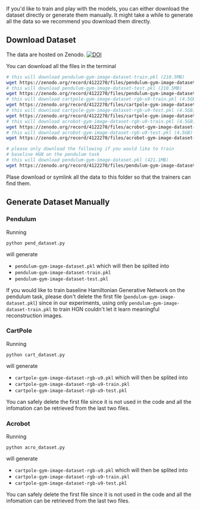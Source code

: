 If you'd like to train and play with the models, you can either download the dataset directly or generate them manually. It might take a while to generate all the data so we recommend you download them directly. 

## Download Dataset
The data are hosted on Zenodo. [![DOI](https://zenodo.org/badge/DOI/10.5281/zenodo.4122270.svg)](https://doi.org/10.5281/zenodo.4122270)

You can download all the files in the terminal
```bash
# this will download pendulum-gym-image-dataset-train.pkl (210.5MB)
wget https://zenodo.org/record/4122270/files/pendulum-gym-image-dataset-train.pkl
# this will download pendulum-gym-image-dataset-test.pkl (210.5MB)
wget https://zenodo.org/record/4122270/files/pendulum-gym-image-dataset-test.pkl
# this will download cartpole-gym-image-dataset-rgb-u9-train.pkl (4.5GB)
wget https://zenodo.org/record/4122270/files/cartpole-gym-image-dataset-rgb-u9-train.pkl
# this will download cartpole-gym-image-dataset-rgb-u9-test.pkl (4.5GB)
wget https://zenodo.org/record/4122270/files/cartpole-gym-image-dataset-rgb-u9-test.pkl
# this will download acrobot-gym-image-dataset-rgb-u9-train.pkl (4.5GB)
wget https://zenodo.org/record/4122270/files/acrobot-gym-image-dataset-rgb-u9-train.pkl
# this will download acrobot-gym-image-dataset-rgb-u9-test.pkl (4.5GB)
wget https://zenodo.org/record/4122270/files/acrobot-gym-image-dataset-rgb-u9-test.pkl

# please only download the following if you would like to train
# baseline HGN on the pendulum task
# this will download pendulum-gym-image-dataset.pkl (421.1MB)
wget https://zenodo.org/record/4122270/files/pendulum-gym-image-dataset.pkl
```

Plase download or symlink all the data to this folder so that the trainers can find them. 

## Generate Dataset Manually
### Pendulum
Running
```
python pend_dataset.py
```
will generate
- `pendulum-gym-image-dataset.pkl`
which will then be splited into 
- `pendulum-gym-image-dataset-train.pkl`
- `pendulum-gym-image-dataset-test.pkl`

If you would like to train baseline Hamiltonian Generative Network on the pendulum task, please don't delete the first file (`pendulum-gym-image-dataset.pkl`) since in our experiments, using only `pendulum-gym-image-dataset-train.pkl` to train HGN couldn't let it learn meaningful reconstruction images.

### CartPole
Running
```
python cart_dataset.py
```
will generate
- `cartpole-gym-image-dataset-rgb-u9.pkl`
which will then be splited into 
- `cartpole-gym-image-dataset-rgb-u9-train.pkl`
- `cartpole-gym-image-dataset-rgb-u9-test.pkl`

You can safely delete the first file since it is not used in the code and all the infomation can be retrieved from the last two files. 

### Acrobot
Running
```
python acro_dataset.py
```
will generate
- `cartpole-gym-image-dataset-rgb-u9.pkl`
which will then be splited into 
- `cartpole-gym-image-dataset-rgb-u9-train.pkl`
- `cartpole-gym-image-dataset-rgb-u9-test.pkl`

You can safely delete the first file since it is not used in the code and all the infomation can be retrieved from the last two files. 
